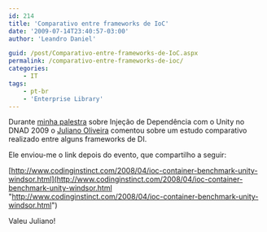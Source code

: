 ```yaml
---
id: 214
title: 'Comparativo entre frameworks de IoC'
date: '2009-07-14T23:40:57-03:00'
author: 'Leandro Daniel'

guid: /post/Comparativo-entre-frameworks-de-IoC.aspx
permalink: /comparativo-entre-frameworks-de-ioc/
categories:
    - IT
tags:
    - pt-br
    - 'Enterprise Library'
---
```


Durante [minha palestra](http://www.leandrodaniel.com//post/DNAD-2009-Minha-palestra-sobre-Injecao-de-Dependencia) sobre Injeção de Dependência com o Unity no DNAD 2009 o [Juliano Oliveira](http://programandoem.net/) comentou sobre um estudo comparativo realizado entre alguns frameworks de DI.

Ele enviou-me o link depois do evento, que compartilho a seguir:

[http://www.codinginstinct.com/2008/04/ioc-container-benchmark-unity-windsor.html](http://www.codinginstinct.com/2008/04/ioc-container-benchmark-unity-windsor.html "http://www.codinginstinct.com/2008/04/ioc-container-benchmark-unity-windsor.html")

Valeu Juliano!
